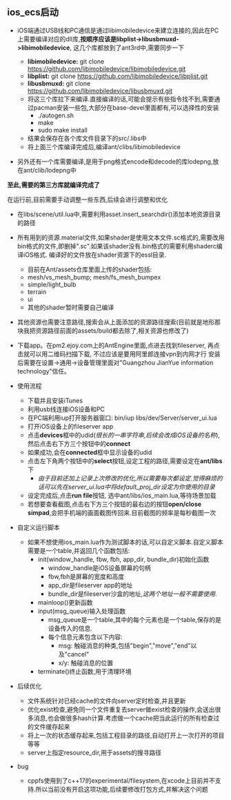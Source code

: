 ## ios_ecs启动

+ iOS端通过USB线和PC通信是通过libimobiledevice来建立连接的,因此在PC上需要编译对应的dll库,**按顺序应该是libplist->libusbmuxd->libimobiledevice**, 这几个库都放到了ant3rd中,需要同步一下
	+ **libimobiledevice:** git clone https://github.com/libimobiledevice/libimobiledevice.git
	+ **libplist:** git clone https://github.com/libimobiledevice/libplist.git
	+ **libusbmuxd:** git clone https://github.com/libimobiledevice/libusbmuxd.git
	+ 将这三个库拉下来编译.直接编译的话,可能会提示有些指令找不到,需要通过pacman安装一些包,大部分在base-devel里面都有,可以选择性的安装
		+ ./autogen.sh
		+ make
		+ sudo make install
	+ 结果会保存在各个库文件目录下的src/.libs中
	+ 将上面三个库编译完成后,编译ant/clibs/libimobiledevice
		
+ 另外还有一个库需要编译,是用于png格式encode和decode的库lodepng,放在ant/clib/lodepng中

**至此,需要的第三方库就编译完成了**

在运行前,目前需要手动调整一些东西,后续会进行调整和优化
+ 在libs/scene/util.lua中,需要利用asset.insert_searchdir()添加本地资源目录的路径

+ 所有用到的资源.material文件,如果shader是使用文本文件.sc格式的,需要改用bin格式的文件,即删掉".sc".如果该shader没有.bin格式的需要利用shaderc编译iOS格式. 编译好的文件放在shader资源下的essl目录. 
	+ 目前在Ant/assets仓库里面上传的shader包括:
	+ mesh/vs_mesh_bump; mesh/fs_mesh_bumpex
	+ simple/light_bulb
	+ terrain
	+ ui	
	+ 其他的shader暂时需要自己编译
+ 其他资源也需要注意路径,搜索会从上面添加的资源路径搜索(目前就是地形那块我把资源路径前面的assets/build都去除了,相关资源也修改了)

+ 下载app。在pm2.ejoy.com上的AntEngine里面,点进去找到fileserver, 再点击就可以用二维码扫描下载, 不过应该是要用阿里郎连接vpn到内网才行
安装后需要在设置->通用->设备管理里面对"Guangzhou JianYue information technology"信任。

+ 使用流程
	+ 下载并且安装iTunes
	+ 利用usb线连接iOS设备和PC
	+ 在PC端利用iup打开服务器窗口: bin/iup libs/dev/Server/server_ui.lua
	+ 打开iOS设备上的fileserver app
	+ 点击**devices**框中的udid(*很长的一串字符串,后续会改成iOS设备的名称*),然后点击右下方三个按钮中的**connect**
	+ 如果成功,会在**connected**框中显示设备的udid
	+ 点击左下角两个按钮中的**select**按钮,设定工程的路径,需要设定在**ant/libs**下
		+ *由于目前还加上记录上次修改的优化,所以需要每次都设定.觉得麻烦的话可以先在server\_ui.lua中将default\_proj\_dir设定为你使用的目录*
	+ 设定完成后,点击**run file**按钮, 选中ant/libs/ios_main.lua,等待场景加载
	+ 若想要查看截图,点击右下方三个按钮的最右边的按钮**open/close simpad**,会把手机端的画面截图传回来.目前截图的频率是每秒截图一次

+ 自定义运行脚本
	+ 如果不想使用ios_main.lua作为测试脚本的话,可以自定义脚本.自定义脚本需要是一个table,并返回几个函数包括:
		+ init(window_handle, fbw, fbh, app_dir, bundle_dir)初始化函数
			+ window_handle是iOS设备屏幕的句柄
			+ fbw,fbh是屏幕的宽度和高度
			+ app_dir是fileserver app的地址
			+ bundle_dir是fileserver沙盒的地址,*这两个地址一般不需要使用*.
		+ mainloop()更新函数
		+ input(msg_queue)输入处理函数
			+ msg_queue是一个table,其中的每个元素也是一个table,保存的是设备传入的信息.
			+ 每个信息元素包含以下内容:
				+ msg: 触碰消息的种类,包括"begin","move","end"以及"cancel"
				+ x/y: 触碰消息的位置
		+ terminate()终止函数,用于清理环境


+ 后续优化
	+ 文件系统针对已经cache的文件向server定时检查,并且更新
	+ 优化exist检查,避免同一个文件重复去server做exist检查的操作,会送出很多消息,也会做很多hash计算.考虑做一个cache把当此运行的所有检查过的文件缓存起来
	+ 将上一次的状态缓存起来,包括工程目录的路径,自动打开上一次打开的项目等等
	+ server上指定resource_dir,用于assets的搜寻路径
	

+ bug
	+ cppfs使用到了c++17的experimental/filesystem,在xcode上目前并不支持.所以当前没有开启这项功能,后续要修改打包方式,并解决这个问题


